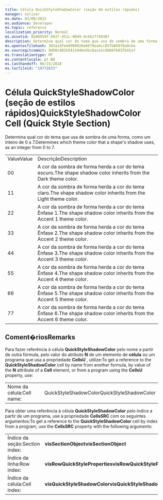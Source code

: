 ```yaml
---
title: Célula QuickStyleShadowColor (seção de estilos rápidos)
manager: soliver
ms.date: 03/09/2015
ms.audience: Developer
ms.topic: reference
localization_priority: Normal
ms.assetid: 0a80959f-941f-451c-9049-dc661ff4930f
description: Determina qual cor do tema que usa de sombra de uma forma, como um inteiro de 0 a 7.
ms.openlocfilehash: 303a1dfe44960920a6679ea4cc85fb849f8a9cba
ms.sourcegitcommit: 9d60cd82b5413446e5bc8ace2cd689f683fb41a7
ms.translationtype: MT
ms.contentlocale: pt-BR
ms.lasthandoff: 06/15/2018
ms.locfileid: "19772633"
---
```

# <a name="quickstyleshadowcolor-cell-quick-style-section"></a><span data-ttu-id="28911-103">Célula QuickStyleShadowColor (seção de estilos rápidos)</span><span class="sxs-lookup"><span data-stu-id="28911-103">QuickStyleShadowColor Cell (Quick Style Section)</span></span>

<span data-ttu-id="28911-104">Determina qual cor do tema que usa de sombra de uma forma, como um inteiro de 0 a 7.</span><span class="sxs-lookup"><span data-stu-id="28911-104">Determines which theme color that a shape's shadow uses, as an integer from 0 to 7.</span></span>
  
|||
|:-----|:-----|
|<span data-ttu-id="28911-105">Value</span><span class="sxs-lookup"><span data-stu-id="28911-105">Value</span></span>  <br/> |<span data-ttu-id="28911-106">Descrição</span><span class="sxs-lookup"><span data-stu-id="28911-106">Description</span></span>  <br/> |
|<span data-ttu-id="28911-107">0</span><span class="sxs-lookup"><span data-stu-id="28911-107">0</span></span>  <br/> |<span data-ttu-id="28911-108">A cor da sombra de forma herda a cor do tema escuro.</span><span class="sxs-lookup"><span data-stu-id="28911-108">The shape shadow color inherits from the Dark theme color.</span></span>  <br/> |
|<span data-ttu-id="28911-109">1</span><span class="sxs-lookup"><span data-stu-id="28911-109">1</span></span>  <br/> |<span data-ttu-id="28911-110">A cor da sombra de forma herda a cor do tema claro.</span><span class="sxs-lookup"><span data-stu-id="28911-110">The shape shadow color inherits from the Light theme color.</span></span>  <br/> |
|<span data-ttu-id="28911-111">2</span><span class="sxs-lookup"><span data-stu-id="28911-111">2</span></span>  <br/> |<span data-ttu-id="28911-112">A cor da sombra de forma herda a cor do tema Ênfase 1.</span><span class="sxs-lookup"><span data-stu-id="28911-112">The shape shadow color inherits from the Accent 1 theme color.</span></span>  <br/> |
|<span data-ttu-id="28911-113">3</span><span class="sxs-lookup"><span data-stu-id="28911-113">3</span></span>  <br/> |<span data-ttu-id="28911-114">A cor da sombra de forma herda a cor do tema Ênfase 2.</span><span class="sxs-lookup"><span data-stu-id="28911-114">The shape shadow color inherits from the Accent 2 theme color.</span></span>  <br/> |
|<span data-ttu-id="28911-115">4</span><span class="sxs-lookup"><span data-stu-id="28911-115">4</span></span>  <br/> |<span data-ttu-id="28911-116">A cor da sombra de forma herda a cor do tema Ênfase 3.</span><span class="sxs-lookup"><span data-stu-id="28911-116">The shape shadow color inherits from the Accent 3 theme color.</span></span>  <br/> |
|<span data-ttu-id="28911-117">5</span><span class="sxs-lookup"><span data-stu-id="28911-117">5</span></span>  <br/> |<span data-ttu-id="28911-118">A cor da sombra de forma herda a cor do tema Ênfase 4.</span><span class="sxs-lookup"><span data-stu-id="28911-118">The shape shadow color inherits from the Accent 4 theme color.</span></span>  <br/> |
|<span data-ttu-id="28911-119">6</span><span class="sxs-lookup"><span data-stu-id="28911-119">6</span></span>  <br/> |<span data-ttu-id="28911-120">A cor da sombra de forma herda a cor do tema Ênfase 5.</span><span class="sxs-lookup"><span data-stu-id="28911-120">The shape shadow color inherits from the Accent 5 theme color.</span></span>  <br/> |
|<span data-ttu-id="28911-121">7</span><span class="sxs-lookup"><span data-stu-id="28911-121">7</span></span>  <br/> |<span data-ttu-id="28911-122">A cor da sombra de forma herda a cor do tema Ênfase 6.</span><span class="sxs-lookup"><span data-stu-id="28911-122">The shape shadow color inherits from the Accent 6 theme color.</span></span>  <br/> |
   
## <a name="remarks"></a><span data-ttu-id="28911-123">Coment�rios</span><span class="sxs-lookup"><span data-stu-id="28911-123">Remarks</span></span>

<span data-ttu-id="28911-124">Para fazer referência à célula **QuickStyleShadowColor** pelo nome a partir de outra fórmula, pelo valor do atributo **N** de um elemento de **célula** ou um programa que usa a propriedade **CellsU** , utilize:</span><span class="sxs-lookup"><span data-stu-id="28911-124">To get a reference to the **QuickStyleShadowColor** cell by name from another formula, by value of the **N** attribute of a **Cell** element, or from a program using the **CellsU** property, use:</span></span> 
  
|||
|:-----|:-----|
| <span data-ttu-id="28911-125">Nome da célula:</span><span class="sxs-lookup"><span data-stu-id="28911-125">Cell name:</span></span>  <br/> | <span data-ttu-id="28911-126">QuickStyleShadowColor</span><span class="sxs-lookup"><span data-stu-id="28911-126">QuickStyleShadowColor</span></span>  <br/> |
   
<span data-ttu-id="28911-127">Para obter uma referência à célula **QuickStyleShadowColor** pelo índice a partir de um programa, use a propriedade **CellsSRC** com os seguintes argumentos:</span><span class="sxs-lookup"><span data-stu-id="28911-127">To get a reference to the **QuickStyleShadowColor** cell by index from a program, use the **CellsSRC** property with the following arguments:</span></span> 
  
|||
|:-----|:-----|
| <span data-ttu-id="28911-128">Índice da seção:</span><span class="sxs-lookup"><span data-stu-id="28911-128">Section index:</span></span>  <br/> |<span data-ttu-id="28911-129">**visSectionObject**</span><span class="sxs-lookup"><span data-stu-id="28911-129">**visSectionObject**</span></span> <br/> |
| <span data-ttu-id="28911-130">Índice da linha:</span><span class="sxs-lookup"><span data-stu-id="28911-130">Row index:</span></span>  <br/> |<span data-ttu-id="28911-131">**visRowQuickStyleProperties**</span><span class="sxs-lookup"><span data-stu-id="28911-131">**visRowQuickStyleProperties**</span></span> <br/> |
| <span data-ttu-id="28911-132">Índice da célula:</span><span class="sxs-lookup"><span data-stu-id="28911-132">Cell index:</span></span>  <br/> |<span data-ttu-id="28911-133">**visQuickStyleShadowColor**</span><span class="sxs-lookup"><span data-stu-id="28911-133">**visQuickStyleShadowColor**</span></span> <br/> |
   

